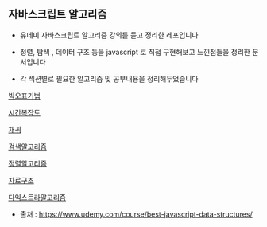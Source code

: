 ## 자바스크립트 알고리즘

- 유데미 자바스크립트 알고리즘 강의를 듣고 정리한 레포입니다

- 정렬, 탐색 , 데이터 구조 등을 javascript 로 직접 구현해보고 느낀점들을 정리한 문서입니다

- 각 섹션별로 필요한 알고리즘 및 공부내용을 정리해두었습니다

[빅오표기법]( https://github.com/divinity6/javascriptAlgorithms-study/tree/master/02big_O_Notation )


[시간복잡도]( https://github.com/divinity6/javascriptAlgorithms-study/tree/master/03ArrayAndObjectPerformanceEval )


[재귀]( https://github.com/divinity6/javascriptAlgorithms-study/tree/master/06Recursion )


[검색알고리즘]( https://github.com/divinity6/javascriptAlgorithms-study/tree/master/07SearchingAlgorithms )


[정렬알고리즘]( https://github.com/divinity6/javascriptAlgorithms-study/tree/master/08BubbleSorting )


[자료구조]( https://github.com/divinity6/javascriptAlgorithms-study/tree/master/15DataStructures )


[다익스트라알고리즘]( https://github.com/divinity6/javascriptAlgorithms-study/tree/master/25DijkstraAlgorithm )

- 출처 : https://www.udemy.com/course/best-javascript-data-structures/
